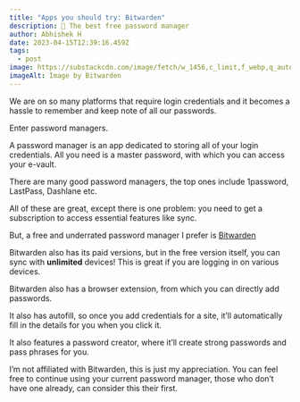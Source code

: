 ```yaml
---
title: "Apps you should try: Bitwarden"
description: 🔑 The best free password manager
author: Abhishek H
date: 2023-04-15T12:39:16.459Z
tags:
  - post
image: https://substackcdn.com/image/fetch/w_1456,c_limit,f_webp,q_auto:good,fl_progressive:steep/https%3A%2F%2Fsubstack-post-media.s3.amazonaws.com%2Fpublic%2Fimages%2F2790024a-fc10-4d5e-83c8-598e12f8fad3_779x465.webp
imageAlt: Image by Bitwarden
---
```

<!--StartFragment-->

We are on so many platforms that require login credentials and it becomes a hassle to remember and keep note of all our passwords.

Enter password managers.

A password manager is an app dedicated to storing all of your login credentials. All you need is a master password, with which you can access your e-vault.

There are many good password managers, the top ones include 1password, LastPass, Dashlane etc.

All of these are great, except there is one problem: you need to get a subscription to access essential features like sync.

But, a free and underrated password manager I prefer is [Bitwarden](https://bitwarden.com/)

Bitwarden also has its paid versions, but in the free version itself, you can sync with **unlimited** devices! This is great if you are logging in on various devices.

Bitwarden also has a browser extension, from which you can directly add passwords.

It also has autofill, so once you add credentials for a site, it’ll automatically fill in the details for you when you click it.

It also features a password creator, where it’ll create strong passwords and pass phrases for you.

I’m not affiliated with Bitwarden, this is just my appreciation. You can feel free to continue using your current password manager, those who don’t have one already, can consider this their first.

<!--EndFragment-->